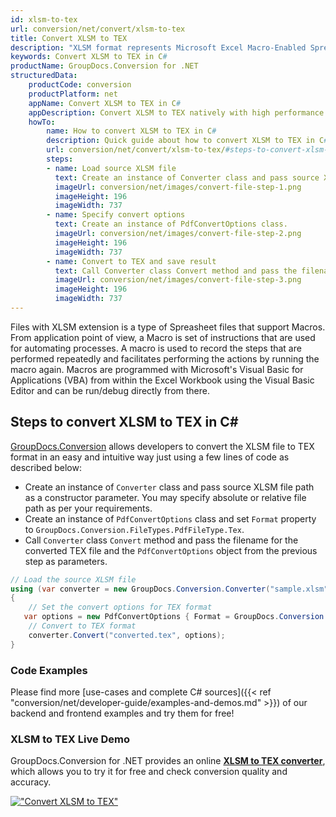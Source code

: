 ```yaml
---
id: xlsm-to-tex
url: conversion/net/convert/xlsm-to-tex
title: Convert XLSM to TEX
description: "XLSM format represents Microsoft Excel Macro-Enabled Spreadsheet with .xlsm extension. Learn how to convert XLSM to TEX file programmatically in C# language using GroupDocs.Conversion for .NET library."
keywords: Convert XLSM to TEX in C#
productName: GroupDocs.Conversion for .NET
structuredData:
    productCode: conversion
    productPlatform: net
    appName: Convert XLSM to TEX in C#
    appDescription: Convert XLSM to TEX natively with high performance using C# language and server side GroupDocs.Conversion for .NET APIs, without the use of any software like Microsoft or Open Office.
    howTo:
        name: How to convert XLSM to TEX in C# 
        description: Quick guide about how to convert XLSM to TEX in C# with high performance and accuracy.
        url: conversion/net/convert/xlsm-to-tex/#steps-to-convert-xlsm-to-tex-in-c
        steps:
        - name: Load source XLSM file 
          text: Create an instance of Converter class and pass source XLSM file path as a constructor parameter. You may specify absolute or relative file path as per your requirements. 
          imageUrl: conversion/net/images/convert-file-step-1.png
          imageHeight: 196
          imageWidth: 737
        - name: Specify convert options 
          text: Create an instance of PdfConvertOptions class.
          imageUrl: conversion/net/images/convert-file-step-2.png
          imageHeight: 196
          imageWidth: 737
        - name: Convert to TEX and save result 
          text: Call Converter class Convert method and pass the filename for the converted HTML file and the PdfConvertOptions object from the previous step as parameters.
          imageUrl: conversion/net/images/convert-file-step-3.png
          imageHeight: 196
          imageWidth: 737
---
```


Files with XLSM extension is a type of Spreasheet files that support Macros. From application point of view, a Macro is set of instructions that are used for automating processes. A macro is used to record the steps that are performed repeatedly and facilitates performing the actions by running the macro again. Macros are programmed with Microsoft's Visual Basic for Applications (VBA) from within the Excel Workbook using the Visual Basic Editor and can be run/debug directly from there.

## Steps to convert XLSM to TEX in C#

[GroupDocs.Conversion](https://products.groupdocs.com/conversion/net) allows developers to convert the XLSM file to TEX format in an easy and intuitive way just using a few lines of code as described below:

* Create an instance of `Converter` class and pass source XLSM file path as a constructor parameter. You may specify absolute or relative file path as per your requirements. 
* Create an instance of `PdfConvertOptions` class and set `Format` property to `GroupDocs.Conversion.FileTypes.PdfFileType.Tex`.
* Call `Converter` class `Convert` method and pass the filename for the converted TEX file and the `PdfConvertOptions` object from the previous step as parameters.

```csharp
// Load the source XLSM file
using (var converter = new GroupDocs.Conversion.Converter("sample.xlsm"))
{
    // Set the convert options for TEX format
   var options = new PdfConvertOptions { Format = GroupDocs.Conversion.FileTypes.PdfFileType.Tex };
    // Convert to TEX format
    converter.Convert("converted.tex", options);
}
```

### Code Examples

Please find more [use-cases and complete C# sources]({{< ref "conversion/net/developer-guide/examples-and-demos.md" >}}) of our backend and frontend examples and try them for free!

### XLSM to TEX Live Demo

GroupDocs.Conversion for .NET provides an online [**XLSM to TEX converter**](https://products.groupdocs.app/conversion/xlsm-to-tex), which allows you to try it for free and check conversion quality and accuracy.

[!["Convert XLSM to TEX"](conversion/net/images/convert-to-tex/convert-xlsm-to-tex.png)](https://products.groupdocs.app/conversion/xlsm-to-tex)